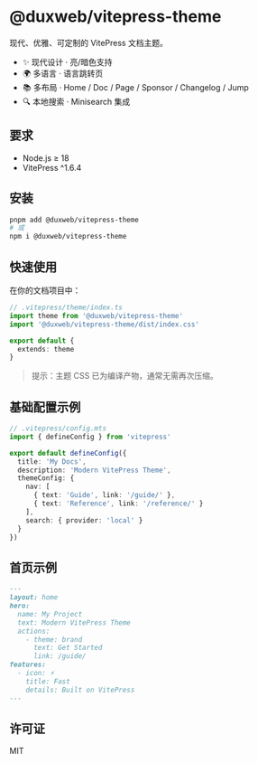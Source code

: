 # @duxweb/vitepress-theme

现代、优雅、可定制的 VitePress 文档主题。

- ✨ 现代设计 · 亮/暗色支持
- 🌍 多语言 · 语言跳转页
- 📚 多布局 · Home / Doc / Page / Sponsor / Changelog / Jump
- 🔍 本地搜索 · Minisearch 集成

## 要求
- Node.js ≥ 18
- VitePress ^1.6.4

## 安装
```bash
pnpm add @duxweb/vitepress-theme
# 或
npm i @duxweb/vitepress-theme
```

## 快速使用
在你的文档项目中：

```ts
// .vitepress/theme/index.ts
import theme from '@duxweb/vitepress-theme'
import '@duxweb/vitepress-theme/dist/index.css'

export default {
  extends: theme
}
```

> 提示：主题 CSS 已为编译产物，通常无需再次压缩。

## 基础配置示例
```ts
// .vitepress/config.mts
import { defineConfig } from 'vitepress'

export default defineConfig({
  title: 'My Docs',
  description: 'Modern VitePress Theme',
  themeConfig: {
    nav: [
      { text: 'Guide', link: '/guide/' },
      { text: 'Reference', link: '/reference/' }
    ],
    search: { provider: 'local' }
  }
})
```

## 首页示例
```md
---
layout: home
hero:
  name: My Project
  text: Modern VitePress Theme
  actions:
    - theme: brand
      text: Get Started
      link: /guide/
features:
  - icon: ⚡
    title: Fast
    details: Built on VitePress
---
```

## 许可证
MIT
